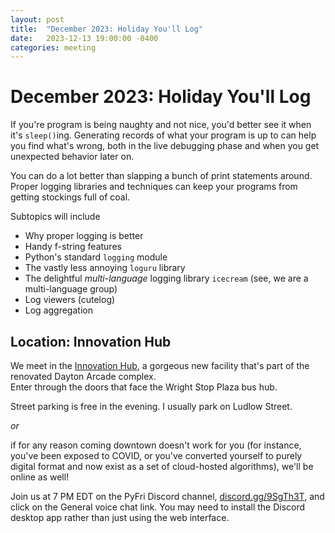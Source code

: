 ```yaml
---
layout: post
title:  "December 2023: Holiday You'll Log"
date:   2023-12-13 19:00:00 -0400
categories: meeting
---
```


# December 2023: Holiday You'll Log 

If you're program is being naughty and not nice, you'd better see it when 
it's `sleep()`ing.  Generating records of what your program is up to can 
help you find what's wrong, both in the live debugging phase and when you 
get unexpected behavior later on.

You can do a lot better than slapping a bunch of print statements around. 
Proper logging libraries and techniques can keep your programs from getting 
stockings full of coal. 

Subtopics will include 

- Why proper logging is better 
- Handy f-string features 
- Python's standard `logging` module
- The vastly less annoying `loguru` library 
- The delightful *multi-language* logging library `icecream` (see, we are a multi-language group)
- Log viewers (cutelog)
- Log aggregation


## Location: Innovation Hub 

We meet in the [Innovation Hub](https://www.thehubdayton.com/), 
a gorgeous new facility that's part of the renovated Dayton Arcade complex.  
Enter through the doors that face the Wright Stop Plaza bus hub.

Street parking is free in the evening.  I usually park on Ludlow Street.

*or* 

if for any reason coming downtown doesn't work for you (for instance, 
you've been exposed to COVID, or you've converted yourself to purely 
digital format and now exist as 
a set of cloud-hosted algorithms), we'll be online as well!  

Join us at 7 PM EDT on the PyFri Discord channel, [discord.gg/9SgTh3T](https://discord.gg/9SgTh3T), and click on the 
General voice chat link.  You may need to install the Discord desktop app rather than just using 
the web interface.

